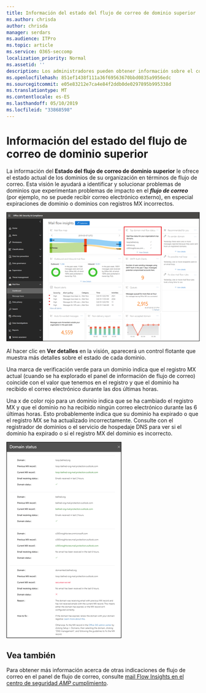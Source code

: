 ```yaml
---
title: Información del estado del flujo de correo de dominio superior
ms.author: chrisda
author: chrisda
manager: serdars
ms.audience: ITPro
ms.topic: article
ms.service: O365-seccomp
localization_priority: Normal
ms.assetid: ''
description: Los administradores pueden obtener información sobre el conocimiento del estado del flujo de correo del dominio superior del panel de flujo de correo en el centro de seguridad & cumplimiento.
ms.openlocfilehash: 851ef1438f111a36f69563670bbd0835a9956edc
ms.sourcegitcommit: e05e83212e7ca4e84f2ddb0de0297895b995338d
ms.translationtype: MT
ms.contentlocale: es-ES
ms.lasthandoff: 05/10/2019
ms.locfileid: "33868598"
---
```

# <a name="top-domain-mail-flow-status-insight"></a>Información del estado del flujo de correo de dominio superior

La información del **Estado del flujo de correo de dominio superior** le ofrece el estado actual de los dominios de su organización en términos de flujo de correo. Esta visión le ayudará a identificar y solucionar problemas de dominios que experimentan problemas de impacto en el ***flujo de correo*** (por ejemplo, no se puede recibir correo electrónico externo), en especial expiraciones de dominio o dominios con registros MX incorrectos.

![La información más detallada sobre el estado del flujo del dominio en el panel del flujo de correo en el centro de seguridad & cumplimiento](media/domain-mail-flow-status-selected.png)

Al hacer clic en **Ver detalles** en la visión, aparecerá un control flotante que muestra más detalles sobre el estado de cada dominio.

Una marca de verificación verde para un dominio indica que el registro MX actual (cuando se ha explorado el panel de información de flujo de correo) coincide con el valor que tenemos en el registro y que el dominio ha recibido el correo electrónico durante las dos últimas horas.

Una x de color rojo para un dominio indica que se ha cambiado el registro MX y que el dominio no ha recibido ningún correo electrónico durante las 6 últimas horas. Esto probablemente indica que su dominio ha expirado o que el registro MX se ha actualizado incorrectamente. Consulte con el registrador de dominios o el servicio de hospedaje DNS para ver si el dominio ha expirado o si el registro MX del dominio es incorrecto.

![El control flotante de detalles en la información del estado del flujo superior del dominio](media/domain-mail-flow-status-flyout.png)

## <a name="see-also"></a>Vea también

Para obtener más información acerca de otras indicaciones de flujo de correo en el panel de flujo de correo, consulte [mail Flow Insights en el centro de seguridad _AMP_ cumplimiento](mail-flow-insights-v2.md).
